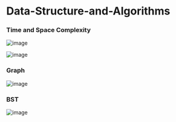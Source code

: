 # Data-Structure-and-Algorithms

### Time and Space Complexity
![image](https://user-images.githubusercontent.com/82946769/136149681-148b42f7-484c-4d7c-8115-e94311d71960.png)

![image](https://user-images.githubusercontent.com/82946769/137314743-d3c52d4f-7118-4c15-8a34-2b82318fcc82.png)





### Graph
![image](https://user-images.githubusercontent.com/82946769/137245864-b2bf20be-a952-4c7b-a32b-e43c3e6156f4.png)




### BST
![image](https://user-images.githubusercontent.com/82946769/137315079-0f7fa5b1-9377-4c65-8861-8681ddd6ba2d.png)











